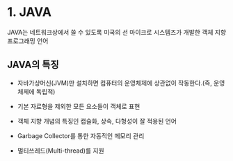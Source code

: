 # 1. JAVA
JAVA는 네트워크상에서 쓸 수 있도록 미국의 선 마이크로 시스템즈가 개발한 객체 지향 프로그래밍 언어

## JAVA의 특징
* 자바가상머신(JVM)만 설치하면 컴퓨터의 운영체제에 상관없이 작동한다.(즉, 운영체제에 독립적)

* 기본 자료형을 제외한 모든 요소들이 객체로 표현

* 객체 지향 개념의 특징인 캡슐화, 상속, 다형성이 잘 적용된 언어

* Garbage Collector를 통한 자동적인 메모리 관리

* 멀티쓰레드(Multi-thread)를 지원


